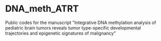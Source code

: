 # DNA_meth_ATRT
Public codes for the manuscript "Integrative DNA methylation analysis of pediatric brain tumors reveals tumor type-specific developmental trajectories and epigenetic signatures of malignancy"
